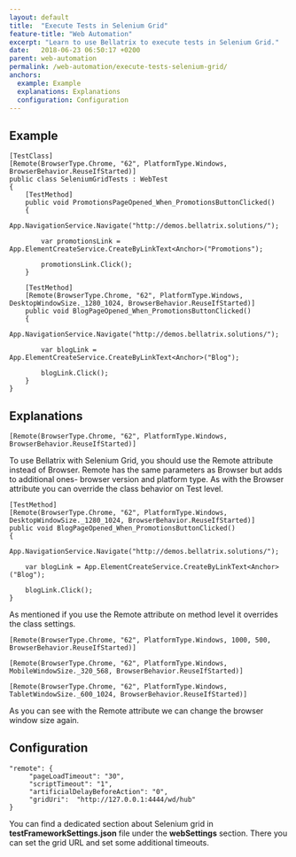 ```yaml
---
layout: default
title:  "Execute Tests in Selenium Grid"
feature-title: "Web Automation"
excerpt: "Learn to use Bellatrix to execute tests in Selenium Grid."
date:   2018-06-23 06:50:17 +0200
parent: web-automation
permalink: /web-automation/execute-tests-selenium-grid/
anchors:
  example: Example
  explanations: Explanations
  configuration: Configuration
---
```

Example
-------
```
[TestClass]
[Remote(BrowserType.Chrome, "62", PlatformType.Windows, BrowserBehavior.ReuseIfStarted)]
public class SeleniumGridTests : WebTest
{
    [TestMethod]
    public void PromotionsPageOpened_When_PromotionsButtonClicked()
    {
        App.NavigationService.Navigate("http://demos.bellatrix.solutions/");

        var promotionsLink = App.ElementCreateService.CreateByLinkText<Anchor>("Promotions");

        promotionsLink.Click();
    }

    [TestMethod]
    [Remote(BrowserType.Chrome, "62", PlatformType.Windows, DesktopWindowSize._1280_1024, BrowserBehavior.ReuseIfStarted)]
    public void BlogPageOpened_When_PromotionsButtonClicked()
    {
        App.NavigationService.Navigate("http://demos.bellatrix.solutions/");

        var blogLink = App.ElementCreateService.CreateByLinkText<Anchor>("Blog");

        blogLink.Click();
    }
}
```

Explanations
------------
```
[Remote(BrowserType.Chrome, "62", PlatformType.Windows, BrowserBehavior.ReuseIfStarted)]
```
To use Bellatrix with Selenium Grid, you should use the Remote attribute instead of Browser. Remote has the same parameters as Browser but adds to additional ones- browser version and platform type. As with the Browser attribute you can override the class behavior on Test level.
```
[TestMethod]
[Remote(BrowserType.Chrome, "62", PlatformType.Windows, DesktopWindowSize._1280_1024, BrowserBehavior.ReuseIfStarted)]
public void BlogPageOpened_When_PromotionsButtonClicked()
{
    App.NavigationService.Navigate("http://demos.bellatrix.solutions/");

    var blogLink = App.ElementCreateService.CreateByLinkText<Anchor>("Blog");

    blogLink.Click();
}
```
As mentioned if you use the Remote attribute on method level it overrides the class settings.
```
[Remote(BrowserType.Chrome, "62", PlatformType.Windows, 1000, 500, BrowserBehavior.ReuseIfStarted)]
```
```
[Remote(BrowserType.Chrome, "62", PlatformType.Windows, MobileWindowSize._320_568, BrowserBehavior.ReuseIfStarted)]
```
```
[Remote(BrowserType.Chrome, "62", PlatformType.Windows, TabletWindowSize._600_1024, BrowserBehavior.ReuseIfStarted)]
```
As you can see with the Remote attribute we can change the browser window size again.

Configuration
-------------
```
"remote": {
     "pageLoadTimeout": "30",
     "scriptTimeout": "1",
     "artificialDelayBeforeAction": "0",
     "gridUri":  "http://127.0.0.1:4444/wd/hub"
}
```
You can find a dedicated section about Selenium grid in **testFrameworkSettings.json** file under the **webSettings** section. There you can set the grid URL and set some additional timeouts.